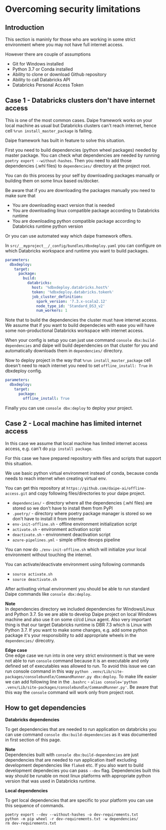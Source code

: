 # Overcoming security limitations

## Introduction

This section is maninly for those who are working in some strict environment where you may not have full internet access.

However there are couple of assumptions

- Git for Windows installed
- Python 3.7 or Conda installed
- Ability to clone or download Github repository
- Ability to call Databricks API
- Databricks Personal Access Token

## Case 1 - Databricks clusters don't have internet access

This is one of the most common cases. Daipe framework works on your local machine as usual but Databricks clusters can't reach internet, hence cell `%run install_master_package` is failing.

Daipe framework has built in feature to solve this situation.

First you need to build dependencies (python wheel packages) needed by master package. You can check what dependencies are needed by running `poetry export --without-hashes`. Then you need to add those dependencies (.whl files) to `dependencies/` directory at the project root.

You can do this process by your self by downloading packages manually or building them on some linux based os/docker.

Be aware that if you are downloading the packages manually you need to make sure that

- You are downloading exact version that is needed
- You are downloading linux compatible package according to Databricks runtime 
- You are downloading python compatible package according to Databricks runtime python version

Or you can use automated way which daipe framework offers.

In `src/__myproject__/_config/bundles/dbxdeploy.yaml` you can configure on which Databricks workspace and runtime you want to build packages.

```yaml
parameters:
  dbxdeploy:
    target:
      package:
        build:
          databricks:
            host: '%dbxdeploy.databricks.host%'
            token: '%dbxdeploy.databricks.token%'
            job_cluster_definition:
              spark_version: '7.3.x-scala2.12'
              node_type_id: 'Standard_DS3_v2'
              num_workers: 1
```

Note that to build the dependencies the cluster must have internet access. We assume that if you want to build dependecies with ease you will have some non-productional Databricks workspace with internet access.

When your config is setup you can just use command `console dbx:build-dependencies` and daipe will build dependencies on that cluster for you and automatically downloads them in `dependencies/` directory.

Now to deploy project in the way that `%run install_master_package` cell doesn't need to reach internet you need to set `offline_install: True` in dbxdeploy config.

```yaml
parameters:
  dbxdeploy:
    target:
      package:
        offline_install: True
```

Finally you can use `console dbx:deploy` to deploy your project.

## Case 2 - Local machine has limited internet access

In this case we assume that local machine has limited internet access access, e.g. can't do `pip install package`.

For this case we have prepared repository with files and scripts that support this situation.

We use basic python virtual environment instead of conda, because conda needs to reach internet when creating virtual env.

You can get this repository at `https://github.com/daipe-ai/offline-access.git`
and copy following files/directories to your daipe project.

- `dependencies/` - directory where all the dependencies (.whl files) are stored so we don't have to install them from PyPI
- `.poetry/` - directory where poetry package manager is stored so we don't have to install it from internet
- `env-init-offline.sh` - offline environment initialization script
- `activate.sh` - environment activation script
- `deactivate.sh` - environment deactivation script
- `azure-pipelines.yml` - simple offline devops pipeline

You can now do `./env-init-offline.sh` which will initialize your local environment without touching the internet.

You can activate/deactivate environment using following commands

- `source activate.sh`
- `source deactivate.sh`

After activating virtual environment you should be able to run standard Daipe commands like `console dbx:deploy`.

**Note**  
In dependencies directory we included dependencies for Windows/Linux and Python 3.7. So we are able to develop Daipe project on local Windows machine and also use it on some ci/cd Linux agent. Also very important thing is that our target Databricks runtime is DBR 7.3 which is Linux with Python 3.7. If you want to make some changes, e.g. add some python package it's your responsibility to add appropriate wheels in the `dependencies/` direcotry.

**Edge case**  
One edge case we run into in one very strict environment is that we were not able to run `console` command because it is an executable and only defined set of executables was allowed to run. To avoid this issue we can run console command in this way `python .venv/Lib/site-packages/consolebundle/CommandRunner.py dbx:deploy`. To make life easier we can add following line in the `.bashrc` - `alias console='python .venv/Lib/site-packages/consolebundle/CommandRunner.py'`. Be aware that this way the `console` command will work only from project root.

## How to get dependencies

**Databricks dependencies**

To get dependencies that are needed to run application on databricks you can use command `console dbx:build-dependencies` as it was documented in first section of this page.

**Note**  
Dependencies built with `console dbx:build-dependencies` are just dependencies that are needed to run application itself excluding development dependencies like `flake8` etc. If you also want to build development dependecies you can pass `--dev` flag. Dependencies built this way should be runable on most linux platforms with appropriate python version that was used in Databricks runtime.

**Local dependencies**

To get local dependencies that are specific to your platform you can use this sequence of commands.

```
poetry export --dev --without-hashes -o dev-requirements.txt
python -m pip wheel -r dev-requirements.txt -w dependencies/
rm dev-requirements.txt
```
